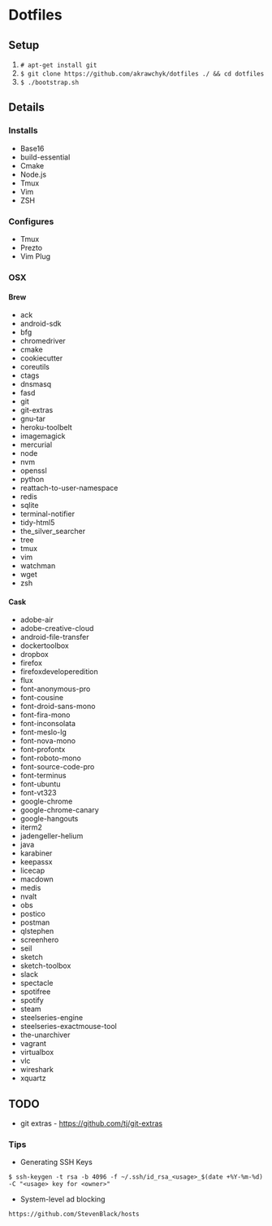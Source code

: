 # Dotfiles

## Setup

1. `# apt-get install git`
2. `$ git clone https://github.com/akrawchyk/dotfiles ./ && cd dotfiles`
3. `$ ./bootstrap.sh`

## Details

### Installs

* Base16
* build-essential
* Cmake
* Node.js
* Tmux
* Vim
* ZSH

### Configures

* Tmux
* Prezto
* Vim Plug

### OSX

#### Brew

* ack
* android-sdk
* bfg
* chromedriver
* cmake
* cookiecutter
* coreutils
* ctags
* dnsmasq
* fasd
* git
* git-extras
* gnu-tar
* heroku-toolbelt
* imagemagick
* mercurial
* node
* nvm
* openssl
* python
* reattach-to-user-namespace
* redis
* sqlite
* terminal-notifier
* tidy-html5
* the_silver_searcher
* tree
* tmux
* vim
* watchman
* wget
* zsh

#### Cask

* adobe-air
* adobe-creative-cloud
* android-file-transfer
* dockertoolbox
* dropbox
* firefox
* firefoxdeveloperedition
* flux
* font-anonymous-pro
* font-cousine
* font-droid-sans-mono
* font-fira-mono
* font-inconsolata
* font-meslo-lg
* font-nova-mono
* font-profontx
* font-roboto-mono
* font-source-code-pro
* font-terminus
* font-ubuntu
* font-vt323
* google-chrome
* google-chrome-canary
* google-hangouts
* iterm2
* jadengeller-helium
* java
* karabiner
* keepassx
* licecap
* macdown
* medis
* nvalt
* obs
* postico
* postman
* qlstephen
* screenhero
* seil
* sketch
* sketch-toolbox
* slack
* spectacle
* spotifree
* spotify
* steam
* steelseries-engine
* steelseries-exactmouse-tool
* the-unarchiver
* vagrant
* virtualbox
* vlc
* wireshark
* xquartz

## TODO

* git extras - https://github.com/tj/git-extras

### Tips

* Generating SSH Keys

```
$ ssh-keygen -t rsa -b 4096 -f ~/.ssh/id_rsa_<usage>_$(date +%Y-%m-%d) -C "<usage> key for <owner>"
```

* System-level ad blocking

```
https://github.com/StevenBlack/hosts
```
